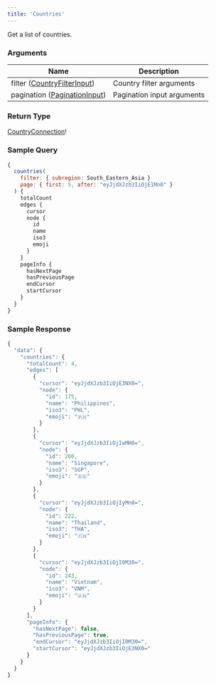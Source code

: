 ```yaml
---
title: 'Countries'
---
```


Get a list of countries.

### Arguments

| Name                                                             | Description                |
| ---------------------------------------------------------------- | -------------------------- |
| filter ([CountryFilterInput](../inputs/country-filter-input.md)) | Country filter arguments   |
| pagination ([PaginationInput](../inputs/pagination-input.md))    | Pagination input arguments |

### Return Type

[CountryConnection](../objects/country-connection.md)!

### Sample Query

```js title="Find countries with filter and page"
{
  countries(
    filter: { subregion: South_Eastern_Asia }
    page: { first: 5, after: "eyJjdXJzb3IiOjE1Mn0" }
  ) {
    totalCount
    edges {
      cursor
      node {
        id
        name
        iso3
        emoji
      }
    }
    pageInfo {
      hasNextPage
      hasPreviousPage
      endCursor
      startCursor
    }
  }
}

```

### Sample Response

```js
{
  "data": {
    "countries": {
      "totalCount": 4,
      "edges": [
        {
          "cursor": "eyJjdXJzb3IiOjE3NX0=",
          "node": {
            "id": 175,
            "name": "Philippines",
            "iso3": "PHL",
            "emoji": "🇵🇭"
          }
        },
        {
          "cursor": "eyJjdXJzb3IiOjIwMH0=",
          "node": {
            "id": 200,
            "name": "Singapore",
            "iso3": "SGP",
            "emoji": "🇸🇬"
          }
        },
        {
          "cursor": "eyJjdXJzb3IiOjIyMn0=",
          "node": {
            "id": 222,
            "name": "Thailand",
            "iso3": "THA",
            "emoji": "🇹🇭"
          }
        },
        {
          "cursor": "eyJjdXJzb3IiOjI0M30=",
          "node": {
            "id": 243,
            "name": "Vietnam",
            "iso3": "VNM",
            "emoji": "🇻🇳"
          }
        }
      ],
      "pageInfo": {
        "hasNextPage": false,
        "hasPreviousPage": true,
        "endCursor": "eyJjdXJzb3IiOjI0M30=",
        "startCursor": "eyJjdXJzb3IiOjE3NX0="
      }
    }
  }
}
```
